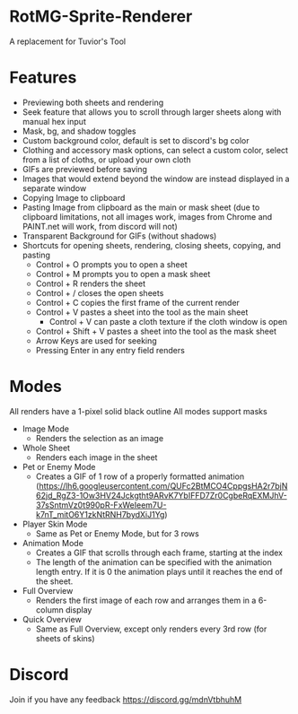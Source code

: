 # RotMG-Sprite-Renderer

A replacement for Tuvior's Tool

# Features

- Previewing both sheets and rendering
- Seek feature that allows you to scroll through larger sheets along with manual hex input
- Mask, bg, and shadow toggles
- Custom background color, default is set to discord's bg color
- Clothing and accessory mask options, can select a custom color, select from a list of cloths, or upload your own cloth
- GIFs are previewed before saving
- Images that would extend beyond the window are instead displayed in a separate window
- Copying Image to clipboard
- Pasting Image from clipboard as the main or mask sheet (due to clipboard limitations, not all images work, images from Chrome and PAINT.net will work, from discord will not)
- Transparent Background for GIFs (without shadows)
- Shortcuts for opening sheets, rendering, closing sheets, copying, and pasting
   - Control + O prompts you to open a sheet
   - Control + M prompts you to open a mask sheet
   - Control + R renders the sheet
   - Control + / closes the open sheets
   - Control + C copies the first frame of the current render
   - Control + V pastes a sheet into the tool as the main sheet
      - Control + V can paste a cloth texture if the cloth window is open
   - Control + Shift + V pastes a sheet into the tool as the mask sheet
   - Arrow Keys are used for seeking
   - Pressing Enter in any entry field renders

# Modes
All renders have a 1-pixel solid black outline
All modes support masks

- Image Mode
  - Renders the selection as an image
- Whole Sheet
  - Renders each image in the sheet
- Pet or Enemy Mode
  - Creates a GIF of 1 row of a properly formatted animation (https://lh6.googleusercontent.com/QUFc2BtMCO4CppgsHA2r7bjN62jd_RgZ3-1Ow3HV24Jckgtht9ARvK7YbIFFD7Zr0CgbeRqEXMJhV-37sSntmVz0t990pR-FxWeIeem7U-k7nT_mitO6Y1zkNtRNH7bydXiJ1Yg)
- Player Skin Mode
  - Same as Pet or Enemy Mode, but for 3 rows
- Animation Mode
  - Creates a GIF that scrolls through each frame, starting at the index
  - The length of the animation can be specified with the animation length entry. If it is 0 the animation plays until it reaches the end of the sheet.
- Full Overview
  - Renders the first image of each row and arranges them in a 6-column display
- Quick Overview
  - Same as Full Overview, except only renders every 3rd row (for sheets of skins)

# Discord
Join if you have any feedback
https://discord.gg/mdnVtbhuhM
